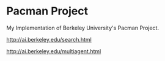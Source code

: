 # Pacman Project

My Implementation of Berkeley University's Pacman Project.

http://ai.berkeley.edu/search.html

http://ai.berkeley.edu/multiagent.html
